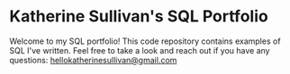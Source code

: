 # Katherine Sullivan's SQL Portfolio

Welcome to my SQL portfolio! This code repository contains examples of SQL I've written. Feel free to take a look and reach out if you have any questions: hellokatherinesullivan@gmail.com

